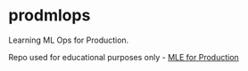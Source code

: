 # prodmlops
Learning ML Ops for Production. 

Repo used for educational purposes only - [MLE for Production](https://github.com/https-deeplearning-ai/machine-learning-engineering-for-production-public)

